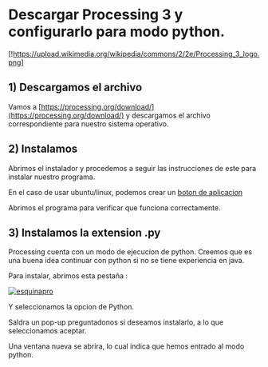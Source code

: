# Descargar Processing 3 y configurarlo para modo python.

[!https://upload.wikimedia.org/wikipedia/commons/2/2e/Processing_3_logo.png]


## 1) Descargamos el archivo

Vamos a [https://processing.org/download/](https://processing.org/download/) y descargamos el archivo correspondiente para nuestro sistema operativo.

## 2) Instalamos

Abrimos el instalador y procedemos a seguir las instrucciones de este para instalar nuestro programa.

En el caso de usar ubuntu/linux, podemos crear un [boton de aplicacion](http://nontenxeito.net/instalar-processing-3-en-ubuntu-con-acceso-directo-desde-launcher/)

Abrimos el programa para verificar que funciona correctamente.

## 3) Instalamos la extension .py

Processing cuenta con un modo de ejecucion de python. Creemos que es una buena idea continuar con python si no se tiene experiencia en java.

Para instalar, abrimos esta pestaña : 

<a href="https://imgbb.com/"><img src="https://i.ibb.co/W2CJfxc/esquinapro.png" alt="esquinapro" border="0"></a>

Y seleccionamos la opcion de Python.

Saldra un pop-up preguntadonos si deseamos instalarlo, a lo que seleccionamos aceptar.

Una ventana nueva se abrira, lo cual indica que hemos entrado al modo python.


